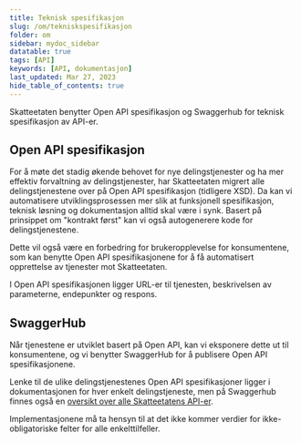 ```yaml
---
title: Teknisk spesifikasjon
slug: /om/tekniskspesifikasjon
folder: om
sidebar: mydoc_sidebar
datatable: true
tags: [API]
keywords: [API, dokumentasjon]
last_updated: Mar 27, 2023
hide_table_of_contents: true
---
```

<Summary>Skatteetaten benytter Open API spesifikasjon og Swaggerhub for teknisk spesifikasjon av API-er.</Summary>

## Open API spesifikasjon

For å møte det stadig økende behovet for nye delingstjenester og ha mer effektiv forvaltning av delingstjenester, har Skatteetaten migrert alle delingstjenestene over på Open API spesifikasjon (tidligere XSD). Da kan vi automatisere utviklingsprosessen mer slik at funksjonell spesifikasjon, teknisk løsning og dokumentasjon alltid skal være i synk. Basert på prinsippet om "kontrakt først" kan vi også autogenerere kode for delingstjenestene.

Dette vil også være en forbedring for brukeropplevelse for konsumentene, som kan benytte Open API spesifikasjonene for å få automatisert opprettelse av tjenester mot Skatteetaten.

I Open API spesifikasjonen ligger URL-er til tjenesten, beskrivelsen av parameterne, endepunkter og respons.


## SwaggerHub

Når tjenestene er utviklet basert på Open API, kan vi eksponere dette ut til konsumentene, og vi benytter SwaggerHub for å publisere Open API spesifikasjonene.

Lenke til de ulike delingstjenestenes Open API spesifikasjoner ligger i dokumentasjonen for hver enkelt delingstjeneste, men på Swaggerhub finnes også en [oversikt over alle Skatteetatens API-er](https://app.swaggerhub.com/organizations/skatteetaten).

Implementasjonene må ta hensyn til at det ikke kommer verdier for ikke-obligatoriske felter for alle enkelttilfeller.
